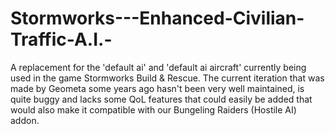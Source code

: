 # Stormworks---Enhanced-Civilian-Traffic-A.I.-
A replacement for the 'default ai' and 'default ai aircraft' currently being used in the game Stormworks Build &amp; Rescue. The current iteration that was made by Geometa some years ago hasn't been very well maintained, is quite buggy and lacks some QoL features that could easily be added that would also make it compatible with our Bungeling Raiders (Hostile AI) addon.
